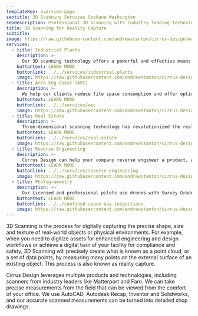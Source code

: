 ```yaml
---
templateKey: overview-page
seotitle: 3D Scanning Services Spokane Washington
seodescription: Professional 3D scanning with industry leading technology lidar scanning, precise measurements, accurate scans services Spokane Washington
title: 3D Scanning for Reality Capture
subtitle:
image: https://raw.githubusercontent.com/andrewstanton/cirrus-design/master/src/img/content/1-hed-section-looking-upstream.jpg
services:
  - title: Industrial Plants
    description: >-
      Our 3D scanning technology offers a powerful and effective means to accurately map existing facilities and industrial projects, helping our clients avoid problems and find solutions ahead of future construction phases.
    buttontext: LEARN MORE
    buttonlink: ../../services/industrial-plants
    image: https://raw.githubusercontent.com/andrewstanton/cirrus-design/master/src/img/content/industial%20plants/industial-4.jpg
  - title: Arch Eng Const (AEC)
    description: >-
      We help our clients reduce file space consumption and offer optimized design services, with fast scan times that create detailed 3D point cloud information.
    buttontext: LEARN MORE
    buttonlink: ../../services/aec
    image: https://raw.githubusercontent.com/andrewstanton/cirrus-design/master/src/img/content/aec/aec-2.jpg
  - title: Real Estate
    description: >-
      Three-dimensional scanning technology has revolutionized the real estate industry. Today’s high-tech 3D scanners are capable of producing digital scans of virtually any building.
    buttontext: LEARN MORE
    buttonlink: ../../services/real-estate
    image: https://raw.githubusercontent.com/andrewstanton/cirrus-design/master/src/img/content/dollhouse-view.jpg
  - title: Reverse Engineering
    description: >-
      Cirrus Design can help your company reverse engineer a product, and successfully convert a point cloud into a 3D model.
    buttontext: LEARN MORE
    buttonlink: ../../services/reverse-engineering
    image: https://raw.githubusercontent.com/andrewstanton/cirrus-design/master/src/img/content/reverse-engineer/machine.jpg
  - title: Photogrammetry
    description: >-
      Our Licensed and professional pilots use drones with Survey Grade Real-Time Kinematic (RTK) technology. We take high resolution photos and stitch them together to create accurate and beautiful 3D Models, meshes and point clouds of your asset. Using Ground Control Points, we can also accurately map your asset to known Geolocations.
    buttontext: LEARN MORE
    buttonlink: ../../confined-space-uav-inspections
    image: https://raw.githubusercontent.com/andrewstanton/cirrus-design/master/src/img/content/reverse-engineer/machine.jpg
---
```


3D Scanning is the process for digitally capturing the precise shape, size and texture of real-world objects or physical environments. For example, when you need to digitize assets for enhanced engineering and design workflows or achieve a digital twin of your facility for compliance and safety, 3D Scanning will precisely create what is known as a point cloud, or a set of data points, by measuring many points on the external surface of an existing object. This process is also known as reality capture.


Cirrus Design leverages multiple products and technologies, including scanners from industry leaders like Matterport and Faro. We can take precise measurements from the field that can be viewed from the comfort of your office. We use AutoCAD, Autodesk Recap, Inventor and Solidworks, and our accurate scanned measurements can be turned into detailed shop drawings.
